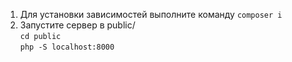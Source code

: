 1. Для установки зависимостей выполните команду ``composer i``
2. Запустите сервер в public/ <br> ``cd public`` <br> ``php -S localhost:8000``
